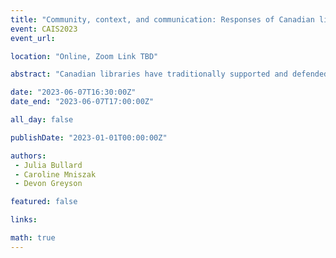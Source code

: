 ```yaml
---
title: "Community, context, and communication: Responses of Canadian libraries to difficult situations involving medical mis- or disinformation"
event: CAIS2023
event_url: 

location: "Online, Zoom Link TBD"

abstract: "Canadian libraries have traditionally supported and defended intellectual freedom while also being expected to provide communities with trustworthy information in times of personal and collective crisis. Issues of medical misinformation reveal the tension between these two ideals. Library workers face challenges in preparing for and responding to issues with controversial materials, with little guidance on how to navigate this tension and balance the two ideals. In an interview study with 22 Canadian library worker participants, we asked about experiences with navigating these situations. Our preliminary results reveal a range of strategies and considerations at play, ranging from individual incidents to broader policies and power dynamics."

date: "2023-06-07T16:30:00Z"
date_end: "2023-06-07T17:00:00Z"

all_day: false

publishDate: "2023-01-01T00:00:00Z"

authors:
 - Julia Bullard 
 - Caroline Mniszak
 - Devon Greyson

featured: false

links:

math: true
---
```


